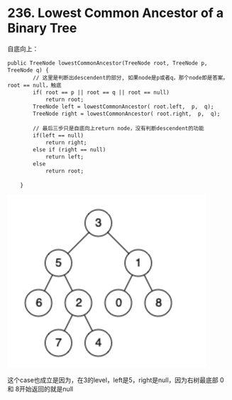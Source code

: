 # 236. Lowest Common Ancestor of a Binary Tree

自底向上：

```
public TreeNode lowestCommonAncestor(TreeNode root, TreeNode p, TreeNode q) {
        // 这里是判断出descendent的部分, 如果node是p或者q，那个node即是答案。root == null，触底
        if( root == p || root == q || root == null)
            return root;
        TreeNode left = lowestCommonAncestor( root.left,  p,  q);
        TreeNode right = lowestCommonAncestor( root.right,  p,  q);
        
        // 最后三步只是自底向上return node，没有判断descendent的功能
        if(left == null)
            return right;
        else if (right == null)
            return left;
        else
            return root;
        
    }
```

![](<../../.gitbook/assets/image (43).png>)

这个case也成立是因为，在3的level，left是5，right是null，因为右树最底部 0 和 8开始返回的就是null
